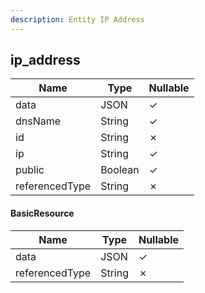 ```yaml
---
description: Entity IP Address
---
```

ip_address
----------

| **Name**       | **Type** | **Nullable** |
| -------------- | -------- | ------------ |
| data           | JSON     | &check;      |
| dnsName        | String   | &check;      |
| id             | String   | &cross;      |
| ip             | String   | &check;      |
| public         | Boolean  | &check;      |
| referencedType | String   | &cross;      |

#### BasicResource
| **Name**       | **Type** | **Nullable** |
| -------------- | -------- | ------------ |
| data           | JSON     | &check;      |
| referencedType | String   | &cross;      |
